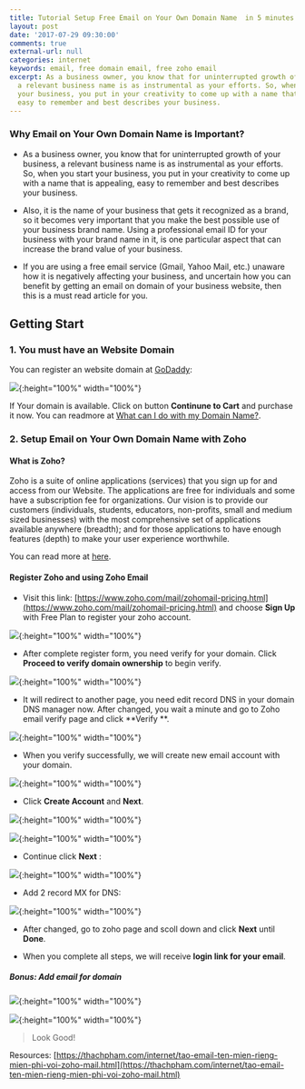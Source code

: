 ```yaml
---
title: Tutorial Setup Free Email on Your Own Domain Name  in 5 minutes
layout: post
date: '2017-07-29 09:30:00'
comments: true
external-url: null
categories: internet
keywords: email, free domain email, free zoho email
excerpt: As a business owner, you know that for uninterrupted growth of your business,
  a relevant business name is as instrumental as your efforts. So, when you start
  your business, you put in your creativity to come up with a name that is appealing,
  easy to remember and best describes your business.
---
```


### Why Email on Your Own Domain Name is Important?  

- As a business owner, you know that for uninterrupted growth of your business, a relevant business name is as instrumental as your efforts. So, when you start your business, you put in your creativity to come up with a name that is appealing, easy to remember and best describes your business.

- Also, it is the name of your business that gets it recognized as a brand, so it becomes very important that you make the best possible use of your business brand name. Using a professional email ID for your business with your brand name in it, is one particular aspect that can increase the brand value of your business.

- If you are using a free email service (Gmail, Yahoo Mail, etc.) unaware how it is negatively affecting your business, and uncertain how you can benefit by getting an email on domain of your business website, then this is a must read article for you.


## Getting Start

### 1. You must have an Website Domain

You can register an website domain at [GoDaddy](https://www.godaddy.com):

![](/assets/2017-07-29/1.png){:height="100%" width="100%"}

If Your domain is available. Click on button **Continune to Cart** and purchase it now. You can readmore at [What can I do
with my Domain Name?](https://www.names.co.uk/domain-names/guides/what-can-i-do-with-my-domain-name).

### 2. Setup  Email on Your Own Domain Name  with Zoho

#### What is Zoho?

Zoho is a suite of online applications (services) that you sign up for and access from our Website. The applications are free for individuals and some have a subscription fee for organizations. Our vision is to provide our customers (individuals, students, educators, non-profits, small and medium sized businesses) with the most comprehensive set of applications available anywhere (breadth); and for those applications to have enough features (depth) to make your user experience worthwhile. 

You can read more at [here](https://www.zoho.com/zoho_faq.html).


#### Register Zoho and using Zoho Email

- Visit this link: [https://www.zoho.com/mail/zohomail-pricing.html](https://www.zoho.com/mail/zohomail-pricing.html) and choose **Sign Up**  with Free Plan to register your zoho account.

![](/assets/2017-07-29/2.png){:height="100%" width="100%"}

- After complete register form, you need verify for your domain. Click **Proceed to verify domain ownership**  to begin verify.

![](/assets/2017-07-29/3.png){:height="100%" width="100%"}

- It will redirect to another page,  you need edit record DNS in your domain DNS manager now.  After changed, you wait a minute and go to Zoho email verify page and click **Verify **.

![](/assets/2017-07-29/4.png){:height="100%" width="100%"}

- When you verify successfully, we will create new email account with your domain.

![](/assets/2017-07-29/5.png){:height="100%" width="100%"}

- Click **Create Account** and **Next**.

![](/assets/2017-07-29/6.png){:height="100%" width="100%"}

![](/assets/2017-07-29/7.png){:height="100%" width="100%"}


- Continue click **Next** :

![](/assets/2017-07-29/8.png){:height="100%" width="100%"}

- Add 2 record MX for DNS:

![](/assets/2017-07-29/9.png){:height="100%" width="100%"}

- After changed, go to zoho page and scoll down and click **Next** until **Done**. 

- When you complete all steps, we will receive  **login link for your email**.



##### Bonus: Add email for domain

![](/assets/2017-07-29/10.png){:height="100%" width="100%"}

![](/assets/2017-07-29/11.png){:height="100%" width="100%"}


>Look Good!

Resources: [https://thachpham.com/internet/tao-email-ten-mien-rieng-mien-phi-voi-zoho-mail.html](https://thachpham.com/internet/tao-email-ten-mien-rieng-mien-phi-voi-zoho-mail.html)